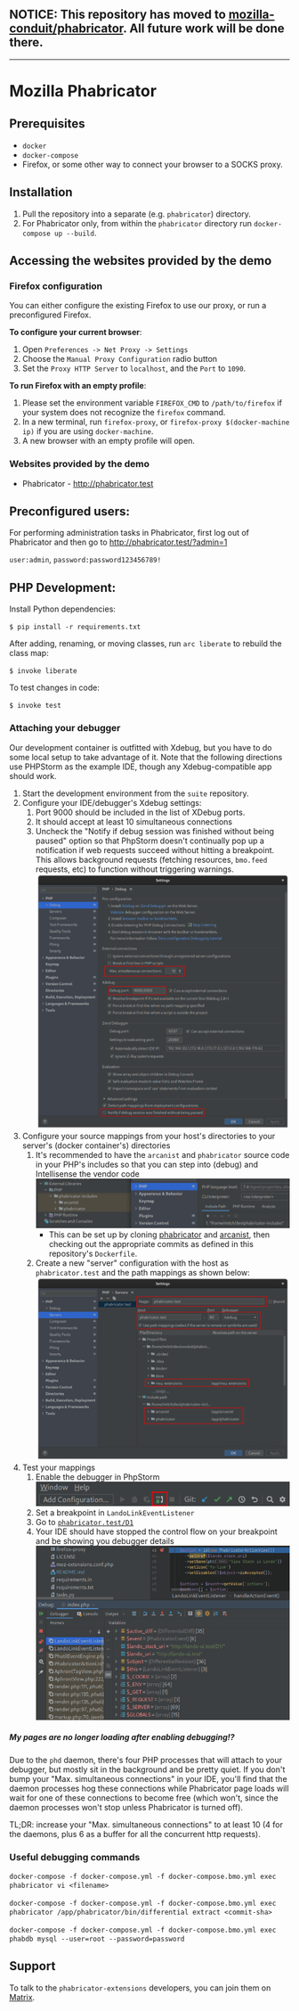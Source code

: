 ## NOTICE: This repository has moved to [mozilla-conduit/phabricator](https://github.com/mozilla-conduit/phabricator). All future work will be done there.
***

# Mozilla Phabricator

## Prerequisites

 * `docker`
 * `docker-compose`
 * Firefox, or some other way to connect your browser to a SOCKS proxy.

## Installation

 1. Pull the repository into a separate (e.g. `phabricator`) directory.
 1. For Phabricator only, from within the `phabricator` directory run `docker-compose up --build`.

## Accessing the websites provided by the demo

### Firefox configuration

You can either configure the existing Firefox to use our proxy, or run a
preconfigured Firefox.

**To configure your current browser**:

1. Open `Preferences -> Net Proxy -> Settings`
1. Choose the `Manual Proxy Configuration` radio button
1. Set the `Proxy HTTP Server` to `localhost`, and the `Port` to `1090`.

**To run Firefox with an empty profile**:

1. Please set the environment variable `FIREFOX_CMD` to `/path/to/firefox` if
   your system does not recognize the `firefox` command.
1. In a new terminal, run `firefox-proxy`, or
   `firefox-proxy $(docker-machine ip)` if you are using `docker-machine`.
1. A new browser with an empty profile will open.

### Websites provided by the demo

 * Phabricator - http://phabricator.test

## Preconfigured users:

For performing administration tasks in Phabricator, first log out of
Phabricator and then go to http://phabricator.test/?admin=1

`user:admin`, `password:password123456789!`

## PHP Development:

Install Python dependencies:

`$ pip install -r requirements.txt`

After adding, renaming, or moving classes, run `arc liberate` to rebuild the
class map:

`$ invoke liberate`

To test changes in code:

`$ invoke test`

### Attaching your debugger

Our development container is outfitted with Xdebug, but you have to do some
local setup to take advantage of it. Note that the following directions use
PHPStorm as the example IDE, though any Xdebug-compatible app should work.

1. Start the development environment from the `suite` repository.
1. Configure your IDE/debugger's Xdebug settings:
    1. Port 9000 should be included in the list of XDebug ports.
    1. It should accept at least 10 simultaneous connections
    1. Uncheck the "Notify if debug session was finished without being paused" option so that PhpStorm doesn't
       continually pop up a notification if web requests succeed without hitting a breakpoint. This allows background
       requests (fetching resources, `bmo.feed` requests, etc) to function without triggering warnings.
    ![](docs/debug-settings.png)
1. Configure your source mappings from your host's directories to your server's (docker container's) directories
    1. It's recommended to have the `arcanist` and `phabricator` source code in your PHP's includes
    so that you can step into (debug) and Intellisense the vendor code ![](docs/phabricator-includes.png)
       * This can be set up by cloning [phabricator](https://github.com/phacility/phabricator) and
         [arcanist](https://github.com/phacility/arcanist), then checking out the appropriate commits as defined in
         this repository's `Dockerfile`.
    1. Create a new "server" configuration with the host as `phabricator.test` and the path mappings as shown below: ![](docs/mappings.png)
1. Test your mappings
    1. Enable the debugger in PhpStorm ![](docs/listening-debugger.png)
    1. Set a breakpoint in `LandoLinkEventListener`
    1. Go to [`phabricator.test/D1`](http://phabricator.test/D1)
    1. Your IDE should have stopped the control flow on your breakpoint and be showing you debugger details ![](docs/debugger.png)


##### My pages are no longer loading after enabling debugging!?

Due to the `phd` daemon, there's four PHP processes that will attach to your debugger, but mostly sit in the
background and be pretty quiet. If you don't bump your "Max. simultaneous connections" in your IDE, you'll find that
the daemon processes hog these connections while Phabricator page loads will wait for one of these connections to become
free (which won't, since the daemon processes won't stop unless Phabricator is turned off).

TL;DR: increase your "Max. simultaneous connections" to at least 10 (4 for the daemons, plus 6 as a buffer for all the
concurrent http requests).

### Useful debugging commands
```
docker-compose -f docker-compose.yml -f docker-compose.bmo.yml exec phabricator vi <filename>

docker-compose -f docker-compose.yml -f docker-compose.bmo.yml exec phabricator /app/phabricator/bin/differential extract <commit-sha>

docker-compose -f docker-compose.yml -f docker-compose.bmo.yml exec phabdb mysql --user=root --password=password
```

## Support

To talk to the `phabricator-extensions` developers, you can join them on [Matrix](https://chat.mozilla.org/#/room/#conduit:mozilla.org).

